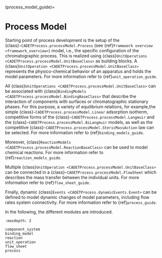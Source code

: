 (process_model_guide)=
# Process Model

Starting point of process development is the setup of the {class}`~CADETProcess.processModel.Process` (see {ref}`Framework overview <framework_overview>`) model, i.e., the specific configuration of the chromatographic process.
This is realized using {class}`UnitOperations <CADETProcess.processModel.UnitBaseClass>` as building blocks.
A {class}`UnitOperation <CADETProcess.processModel.UnitBaseClass>` represents the physico-chemical behavior of an apparatus and holds the model parameters.
For more information refer to {ref}`unit_operation_guide`.

All {class}`UnitOperations <CADETProcess.processModel.UnitBaseClass>` can be associated with {class}`BindingModels <CADETProcess.processModel.BindingBaseClass>` that describe the interaction of components with surfaces or chromatographic stationary phases.
For this purpose, a variety of equilibrium relations, for example,the simple {class}`~CADETProcess.processModel.Linear` adsorption isotherm, competitive forms of the {class}`~CADETProcess.processModel.Langmuir` and the {class}`~CADETProcess.processModel.BiLangmuir` models, as well as the competitive {class}`~CADETProcess.processModel.StericMassAction` law can be selected.
For more information refer to {ref}`binding_models_guide`.

Moreover, {class}`ReactionModels <CADETProcess.processModel.ReactionBaseClass>` can be used to model chemical reactions.
For more information refer to {ref}`reaction_models_guide`.

Multiple {class}`UnitOperation <CADETProcess.processModel.UnitBaseClass>` can be connected in a {class}`~CADETProcess.processModel.FlowSheet` which describes the mass transfer between the individual units.
For more information refer to {ref}`flow_sheet_guide`.

Finally, dynamic {class}`Events <CADETProcess.dynamicEvents.Event>` can be defined to model dynamic changes of model parameters, including flow rates system connectivity.
For more information refer to {ref}`process_guide`.

In the following, the different modules are introduced.


```{toctree}
:maxdepth: 2

component_system
binding_model
reaction
unit_operation
flow_sheet
process
```
